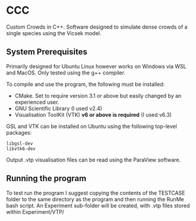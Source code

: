 # CCC
Custom Crowds in C++. Software designed to simulate dense crowds of a single species using the Vicsek model.

## System Prerequisites
Primarily designed for Ubuntu Linux however works on Windows via WSL and MacOS. Only tested using the g++ compiler. 

To compile and use the program, the following must be installed:
- CMake. Set to require version 3.1 or above but easily changed by an experienced user.
- GNU Scientific Library (I used v2.4)
- Visualisation ToolKit (VTK) **v6 or above is required** (I used v6.3)

GSL and VTK can be installed on Ubuntu using the following top-level packages:
```
libgsl-dev
libvtk6-dev
```
Output .vtp visualisation files can be read using the ParaView software.

## Running the program
To test run the program I suggest copying the contents of the TESTCASE folder to the same directory as the program and then running the RunMe bash script. An Experiment sub-folder will be created, with .vtp files stored within Experiment/VTP/
